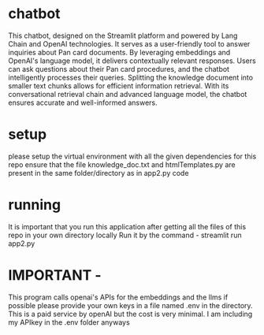 # chatbot
This chatbot, designed on the Streamlit platform and powered by Lang Chain and OpenAI technologies.
It serves as a user-friendly tool to answer inquiries about Pan card documents.
By leveraging embeddings and OpenAI's language model, it delivers contextually relevant responses. 
Users can ask questions about their Pan card procedures, and the chatbot intelligently processes their queries. 
Splitting the knowledge document into smaller text chunks allows for efficient information retrieval. 
With its conversational retrieval chain and advanced language model, the chatbot ensures accurate and well-informed answers. 


# setup 
please setup the virtual environment with all the given dependencies for this repo 
ensure that the file knowledge_doc.txt and htmlTemplates.py are present in the same folder/directory as in app2.py code

# running
It is important that you run this application after getting all the files of this repo in your own directory locally 
Run it by the command - streamlit run app2.py 

# IMPORTANT - 
This program calls openai's APIs for the embeddings and the llms if possible please provide your own keys in a file named .env in the directory.
This is a paid service by openAI but the cost is very minimal.
I am including my APIkey in the .env folder anyways 
